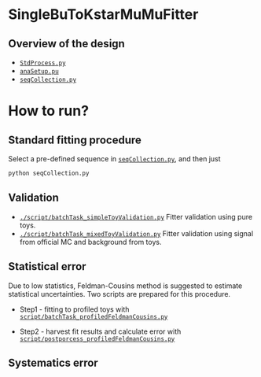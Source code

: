 # SingleBuToKstarMuMuFitter

## Overview of the design

* [`StdProcess.py`](https://github.com/pohsun/BuToKstarMuMuV2Fitter/blob/master/SingleBuToKstarMuMuFitter/StdProcess.py)
* [`anaSetup.pu`](https://github.com/pohsun/BuToKstarMuMuV2Fitter/blob/master/SingleBuToKstarMuMuFitter/anaSetup.py)
* [`seqCollection.py`](https://github.com/pohsun/BuToKstarMuMuV2Fitter/blob/master/SingleBuToKstarMuMuFitter/seqCollection.py)

# How to run?

## Standard fitting procedure

Select a pre-defined sequence in [`seqCollection.py`](https://github.com/pohsun/BuToKstarMuMuV2Fitter/blob/master/SingleBuToKstarMuMuFitter/seqCollection.py), and then just

```sh
python seqCollection.py
```

## Validation

* [`./script/batchTask_simpleToyValidation.py`](https://github.com/pohsun/BuToKstarMuMuV2Fitter/blob/master/SingleBuToKstarMuMuFitter/script/batchTask_simpleToyValidation.py)
    Fitter validation using pure toys.
* [`./script/batchTask_mixedToyValidation.py`](https://github.com/pohsun/BuToKstarMuMuV2Fitter/blob/master/SingleBuToKstarMuMuFitter/script/batchTask_mixedToyValidation.py)
    Fitter validation using signal from official MC and background from toys.

## Statistical error

Due to low statistics, Feldman-Cousins method is suggested to estimate statistical uncertainties.
Two scripts are prepared for this procedure.

* Step1 - fitting to profiled toys with [`script/batchTask_profiledFeldmanCousins.py`](https://github.com/pohsun/BuToKstarMuMuV2Fitter/blob/master/SingleBuToKstarMuMuFitter/script/batchTask_profiledFeldmanCousins.py)

* Step2 - harvest fit results and calculate error with [`script/postporcess_profiledFeldmanCousins.py`](https://github.com/pohsun/BuToKstarMuMuV2Fitter/blob/master/SingleBuToKstarMuMuFitter/script/postporcess_profiledFeldmanCousins.py)

## Systematics error
